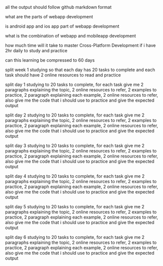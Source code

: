 all the output should follow github markdown format

what are the parts of webapp development

is android app and ios app part of webapp development

what is the combination of webapp and mobileapp development

how much time will it take to master Cross-Platform Development if i have 2hr daily to study and practice

can this learning be compressed to 60 days

split week 1 studying so that each day has 20 tasks to complete and each task should have 2 online resources to read and practice

split day 1 studying to 20 tasks to complete, for each task give me 2 paragraphs explaining the topic, 2 online resources to refer, 2 examples to practice, 2 paragraph explaining each example, 2 online resources to refer, also give me the code that i should use to practice and give the expected output

split day 2 studying to 20 tasks to complete, for each task give me 2 paragraphs explaining the topic, 2 online resources to refer, 2 examples to practice, 2 paragraph explaining each example, 2 online resources to refer, also give me the code that i should use to practice and give the expected output

split day 3 studying to 20 tasks to complete, for each task give me 2 paragraphs explaining the topic, 2 online resources to refer, 2 examples to practice, 2 paragraph explaining each example, 2 online resources to refer, also give me the code that i should use to practice and give the expected output

split day 4 studying to 20 tasks to complete, for each task give me 2 paragraphs explaining the topic, 2 online resources to refer, 2 examples to practice, 2 paragraph explaining each example, 2 online resources to refer, also give me the code that i should use to practice and give the expected output

split day 5 studying to 20 tasks to complete, for each task give me 2 paragraphs explaining the topic, 2 online resources to refer, 2 examples to practice, 2 paragraph explaining each example, 2 online resources to refer, also give me the code that i should use to practice and give the expected output

split day 6 studying to 20 tasks to complete, for each task give me 2 paragraphs explaining the topic, 2 online resources to refer, 2 examples to practice, 2 paragraph explaining each example, 2 online resources to refer, also give me the code that i should use to practice and give the expected output
